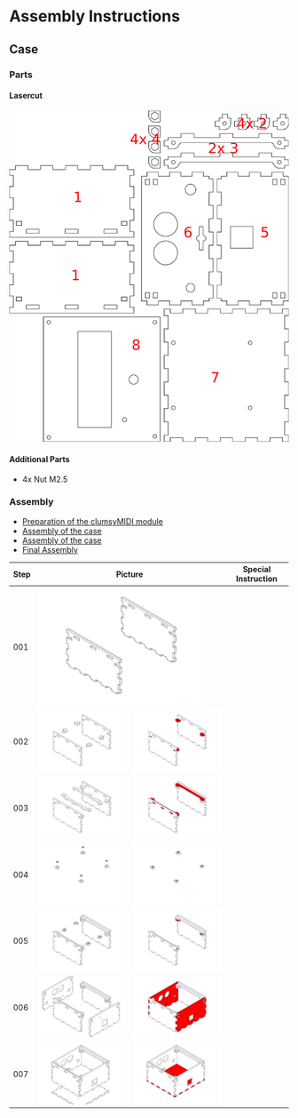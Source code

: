 <h1>Assembly Instructions</h1>
<h2>Case</h2>
<h3>Parts</h3>
<h4>Lasercut</h4>
<img src="MiniDeXed Case Cutting Plane.png" alt="Lasercut Case with Numbering" width="600">
<h4>Additional Parts</h4>
<ul>
	<li>4x Nut M2.5</li>
</ul>
<h3>Assembly</h3>
<ul>
	<li><a href="./Interior/Clumsy/Readme.md">Preparation of the clumsyMIDI module</a></li>
	<li><a href="./Case/Readme.md">Assembly of the case</a></li>
	<li><a href="./Case/Readme.md">Assembly of the case</a></li>
	<li><a href="./Full/Readme.md">Final Assembly</a></li>
</ul>

<table>
	<thead>
		<tr>
			<th>Step</th>
			<th colspan="2">Picture</th>
			<th>Special Instruction</th>
		</tr>
	</thead>
	<tbody>
		<tr>
			<td>001</td>
			<td colspan="2" text-align="center"><img src="./Case/MiniDeXed Case_001.jpg" width="300"></td>
			<td></td>
		</tr>
		<tr>
			<td>002</td>
			<td><img src="./Case/MiniDeXed Case_002.jpg" width="300"></td>
			<td><img src="./Case/MiniDeXed Case_003.jpg" width="300"></td>
			<td></td>
		</tr>
		<tr>
			<td>003</td>
			<td><img src="./Case/MiniDeXed Case_004.jpg" width="300"></td>
			<td><img src="./Case/MiniDeXed Case_005.jpg" width="300"></td>
			<td></td>
		</tr>
		<tr>
			<td>004</td>
			<td><img src="./Case/MiniDeXed Case_006.jpg" width="300"></td>
			<td><img src="./Case/MiniDeXed Case_007.jpg" width="300"></td>
			<td></td>
		</tr>
		<tr>
			<td>005</td>
			<td><img src="./Case/MiniDeXed Case_008.jpg" width="300"></td>
			<td><img src="./Case/MiniDeXed Case_009.jpg" width="300"></td>
			<td></td>
		</tr>
		<tr>
			<td>006</td>
			<td><img src="./Case/MiniDeXed Case_010.jpg" width="300"></td>
			<td><img src="./Case/MiniDeXed Case_011.jpg" width="300"></td>
			<td></td>
		</tr>
		<tr>
			<td>007</td>
			<td><img src="./Case/MiniDeXed Case_012.jpg" width="300"></td>
			<td><img src="./Case/MiniDeXed Case_013.jpg" width="300"></td>
			<td></td>
		</tr>
	</tbody>
</table>